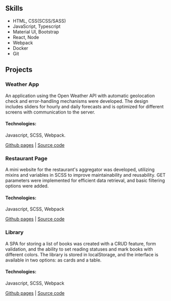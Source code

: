 ## Skills
- HTML, CSS(SCSS/SASS)
- JavaScript, Typescript
- Material UI, Bootstrap
- React, Node
- Webpack
- Docker
- Git

## Projects

### Weather App
An application using the Open Weather API with automatic geolocation check and error-handling mechanisms were developed. The design includes sliders for hourly and daily forecasts and is optimized for different screens with communication to the server.

#### Technologies:
Javascript, SCSS, Webpack.

[Github pages](https://ocnm.github.io/sb-weather/) | [Source code](https://github.com/ocnm/sb-weather/)

### Restaurant Page
A mini website for the restaurant's aggregator was developed, utilizing mixins and variables in SCSS to improve maintainability and reusability. GET parameters were implemented for efficient data retrieval, and basic filtering options were added.

#### Technologies:
Javascript, SCSS, Webpack

[Github pages](https://ocnm.github.io/sb-restaurant/) | [Source code](https://github.com/ocnm/sb-restaurant/)

### Library
A SPA for storing a list of books was created with a CRUD feature, form validation, and the ability to set reading statuses and mark books with different colors. The library is stored in localStorage, and the interface is available in two options: as cards and a table.

#### Technologies:
Javascript, SCSS, Webpack

[Github pages](https://ocnm.github.io/sb-library/) | [Source code](https://github.com/ocnm/sb-library/)
